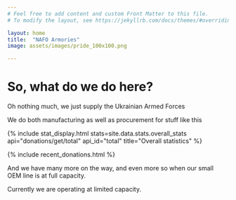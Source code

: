 ```yaml
---
# Feel free to add content and custom Front Matter to this file.
# To modify the layout, see https://jekyllrb.com/docs/themes/#overriding-theme-defaults

layout: home
title:  "NAFO Armories"
image: assets/images/pride_100x100.png

---
```


# So, what do we do here?

Oh nothing much, we just supply the Ukrainian Armed Forces

We do both manufacturing as well as procurement for stuff like this

<div class="nafoarms-flex-row">

{% include stat_display.html stats=site.data.stats.overall_stats api="donations/get/total" api_id="total" title="Overall statistics" %}

{% include recent_donations.html %}

</div>

And we have many more on the way, and even more so when our small OEM line is at full capacity.

Currently we are operating at limited capacity.
